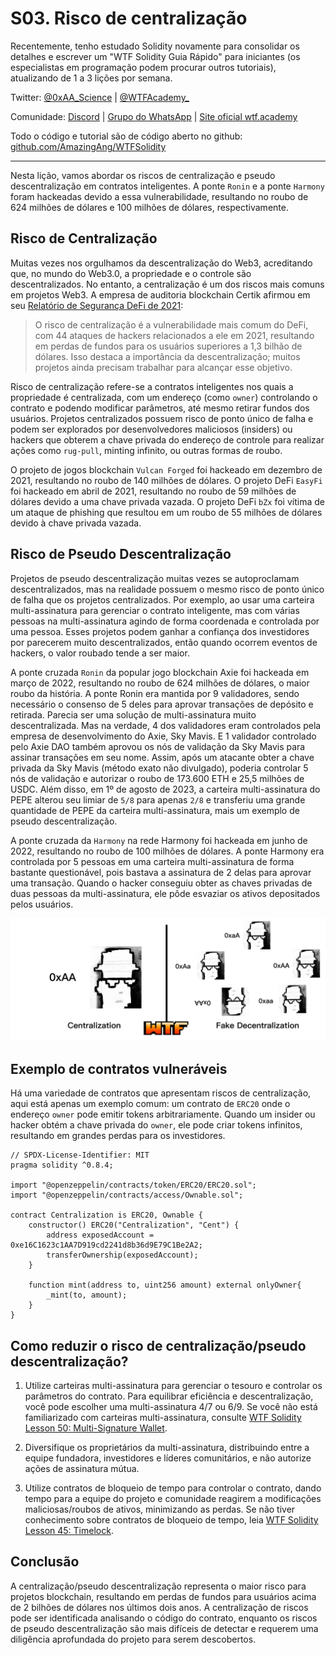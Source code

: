 # S03. Risco de centralização

Recentemente, tenho estudado Solidity novamente para consolidar os detalhes e escrever um "WTF Solidity Guia Rápido" para iniciantes (os especialistas em programação podem procurar outros tutoriais), atualizando de 1 a 3 lições por semana.

Twitter: [@0xAA_Science](https://twitter.com/0xAA_Science) | [@WTFAcademy\_](https://twitter.com/WTFAcademy_)

Comunidade: [Discord](https://discord.gg/5akcruXrsk) | [Grupo do WhatsApp](https://docs.google.com/forms/d/e/1FAIpQLSe4KGT8Sh6sJ7hedQRuIYirOoZK_85miz3dw7vA1-YjodgJ-A/viewform?usp=sf_link) | [Site oficial wtf.academy](https://wtf.academy)

Todo o código e tutorial são de código aberto no github: [github.com/AmazingAng/WTFSolidity](https://github.com/AmazingAng/WTF-Solidity)

---

Nesta lição, vamos abordar os riscos de centralização e pseudo descentralização em contratos inteligentes. A ponte `Ronin` e a ponte `Harmony` foram hackeadas devido a essa vulnerabilidade, resultando no roubo de 624 milhões de dólares e 100 milhões de dólares, respectivamente.

## Risco de Centralização

Muitas vezes nos orgulhamos da descentralização do Web3, acreditando que, no mundo do Web3.0, a propriedade e o controle são descentralizados. No entanto, a centralização é um dos riscos mais comuns em projetos Web3. A empresa de auditoria blockchain Certik afirmou em seu [Relatório de Segurança DeFi de 2021](https://f.hubspotusercontent40.net/hubfs/4972390/Marketing/defi%20security%20report%202021-v6.pdf):

> O risco de centralização é a vulnerabilidade mais comum do DeFi, com 44 ataques de hackers relacionados a ele em 2021, resultando em perdas de fundos para os usuários superiores a 1,3 bilhão de dólares. Isso destaca a importância da descentralização; muitos projetos ainda precisam trabalhar para alcançar esse objetivo.

Risco de centralização refere-se a contratos inteligentes nos quais a propriedade é centralizada, com um endereço (como `owner`) controlando o contrato e podendo modificar parâmetros, até mesmo retirar fundos dos usuários. Projetos centralizados possuem risco de ponto único de falha e podem ser explorados por desenvolvedores maliciosos (insiders) ou hackers que obterem a chave privada do endereço de controle para realizar ações como `rug-pull`, minting infinito, ou outras formas de roubo.

O projeto de jogos blockchain `Vulcan Forged` foi hackeado em dezembro de 2021, resultando no roubo de 140 milhões de dólares. O projeto DeFi `EasyFi` foi hackeado em abril de 2021, resultando no roubo de 59 milhões de dólares devido a uma chave privada vazada. O projeto DeFi `bZx` foi vítima de um ataque de phishing que resultou em um roubo de 55 milhões de dólares devido à chave privada vazada. 

## Risco de Pseudo Descentralização

Projetos de pseudo descentralização muitas vezes se autoproclamam descentralizados, mas na realidade possuem o mesmo risco de ponto único de falha que os projetos centralizados. Por exemplo, ao usar uma carteira multi-assinatura para gerenciar o contrato inteligente, mas com várias pessoas na multi-assinatura agindo de forma coordenada e controlada por uma pessoa. Esses projetos podem ganhar a confiança dos investidores por parecerem muito descentralizados, então quando ocorrem eventos de hackers, o valor roubado tende a ser maior.

A ponte cruzada `Ronin` da popular jogo blockchain Axie foi hackeada em março de 2022, resultando no roubo de 624 milhões de dólares, o maior roubo da história. A ponte Ronin era mantida por 9 validadores, sendo necessário o consenso de 5 deles para aprovar transações de depósito e retirada. Parecia ser uma solução de multi-assinatura muito descentralizada. Mas na verdade, 4 dos validadores eram controlados pela empresa de desenvolvimento do Axie, Sky Mavis. E 1 validador controlado pelo Axie DAO também aprovou os nós de validação da Sky Mavis para assinar transações em seu nome. Assim, após um atacante obter a chave privada da Sky Mavis (método exato não divulgado), poderia controlar 5 nós de validação e autorizar o roubo de 173.600 ETH e 25,5 milhões de USDC. Além disso, em 1º de agosto de 2023, a carteira multi-assinatura do PEPE alterou seu limiar de `5/8` para apenas `2/8` e transferiu uma grande quantidade de PEPE da carteira multi-assinatura, mais um exemplo de pseudo descentralização.

A ponte cruzada da `Harmony` na rede Harmony foi hackeada em junho de 2022, resultando no roubo de 100 milhões de dólares. A ponte Harmony era controlada por 5 pessoas em uma carteira multi-assinatura de forma bastante questionável, pois bastava a assinatura de 2 delas para aprovar uma transação. Quando o hacker conseguiu obter as chaves privadas de duas pessoas da multi-assinatura, ele pôde esvaziar os ativos depositados pelos usuários.

![](./img/S03-1.png)

## Exemplo de contratos vulneráveis

Há uma variedade de contratos que apresentam riscos de centralização, aqui está apenas um exemplo comum: um contrato de `ERC20` onde o endereço `owner` pode emitir tokens arbitrariamente. Quando um insider ou hacker obtém a chave privada do `owner`, ele pode criar tokens infinitos, resultando em grandes perdas para os investidores.

```solidity
// SPDX-License-Identifier: MIT
pragma solidity ^0.8.4;

import "@openzeppelin/contracts/token/ERC20/ERC20.sol";
import "@openzeppelin/contracts/access/Ownable.sol";

contract Centralization is ERC20, Ownable {
    constructor() ERC20("Centralization", "Cent") {
        address exposedAccount = 0xe16C1623c1AA7D919cd2241d8b36d9E79C1Be2A2;
        transferOwnership(exposedAccount);
    }

    function mint(address to, uint256 amount) external onlyOwner{
        _mint(to, amount);
    }
}
```

## Como reduzir o risco de centralização/pseudo descentralização?

1. Utilize carteiras multi-assinatura para gerenciar o tesouro e controlar os parâmetros do contrato. Para equilibrar eficiência e descentralização, você pode escolher uma multi-assinatura 4/7 ou 6/9. Se você não está familiarizado com carteiras multi-assinatura, consulte [WTF Solidity Lesson 50: Multi-Signature Wallet](../50_MultisigWallet/readme_pt-br.md).

2. Diversifique os proprietários da multi-assinatura, distribuindo entre a equipe fundadora, investidores e líderes comunitários, e não autorize ações de assinatura mútua. 

3. Utilize contratos de bloqueio de tempo para controlar o contrato, dando tempo para a equipe do projeto e comunidade reagirem a modificações maliciosas/roubos de ativos, minimizando as perdas. Se não tiver conhecimento sobre contratos de bloqueio de tempo, leia [WTF Solidity Lesson 45: Timelock](../45_Timelock/readme_pt-br.md).

## Conclusão

A centralização/pseudo descentralização representa o maior risco para projetos blockchain, resultando em perdas de fundos para usuários acima de 2 bilhões de dólares nos últimos dois anos. A centralização de riscos pode ser identificada analisando o código do contrato, enquanto os riscos de pseudo descentralização são mais difíceis de detectar e requerem uma diligência aprofundada do projeto para serem descobertos.

<!-- This file was translated using AI by repo_ai_translate. For more information, visit https://github.com/marcelojsilva/repo_ai_translate -->